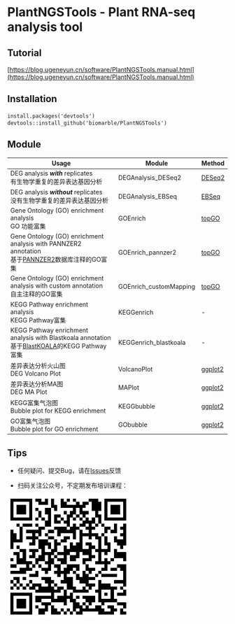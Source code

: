 # PlantNGSTools - Plant RNA-seq analysis tool



## Tutorial

[https://blog.ugeneyun.cn/software/PlantNGSTools.manual.html](https://blog.ugeneyun.cn/software/PlantNGSTools.manual.html)



## Installation



```
install.packages('devtools')
devtools::install_github('biomarble/PlantNGSTools')
```



## Module


|Usage|Module| Method                                                 |
|-|-|-|
|DEG analysis ***with*** replicates<br>有生物学重复的差异表达基因分析|DEGAnalysis_DESeq2|[DESeq2](https://doi.org/10.1186/s13059-014-0550-8)|
|DEG analysis ***without*** replicates<br>没有生物学重复的差异表达基因分析|DEGAnalysis_EBSeq|[EBSeq](https://doi.org/10.1093/bioinformatics/btt087)|
|Gene Ontology (GO) enrichment analysis<br>GO 功能富集|GOEnrich|[topGO](https://doi.org/10.1093/bioinformatics/btl140)|
|Gene Ontology (GO) enrichment analysis with PANNZER2 annotation<br>基于[PANNZER2](http://ekhidna2.biocenter.helsinki.fi/sanspanz/)数据库注释的GO富集|GOEnrich_pannzer2| [topGO](https://doi.org/10.1093/bioinformatics/btl140)|
|Gene Ontology (GO) enrichment analysis with custom annotation<br/>自主注释的GO富集|GOEnrich_customMapping|[topGO](https://doi.org/10.1093/bioinformatics/btl140) |
|KEGG Pathway enrichment analysis <br>KEGG Pathway富集|KEGGenrich|-|
|KEGG Pathway enrichment analysis with Blastkoala annotation <br>基于[BlastKOALA](https://www.kegg.jp/blastkoala/)的KEGG Pathway富集|KEGGenrich_blastkoala| - |
|差异表达分析火山图<br>DEG Volcano Plot|VolcanoPlot|[ggplot2](https://ggplot2.tidyverse.org/)|
|差异表达分析MA图<br>DEG MA Plot|MAPlot|[ggplot2](https://ggplot2.tidyverse.org/)|
|KEGG富集气泡图<br>Bubble plot for KEGG enrichment|KEGGbubble|[ggplot2](https://ggplot2.tidyverse.org/)|
|GO富集气泡图<br>Bubble plot for GO enrichment|GObubble|[ggplot2](https://ggplot2.tidyverse.org/)<br>|





## Tips

- 任何疑问、提交Bug，请在[Issues](https://github.com/biomarble/PlantNGSTools/issues)反馈

- 扫码关注公众号，不定期发布培训课程：<br>

![qrcode.png](./qrcode.png)
